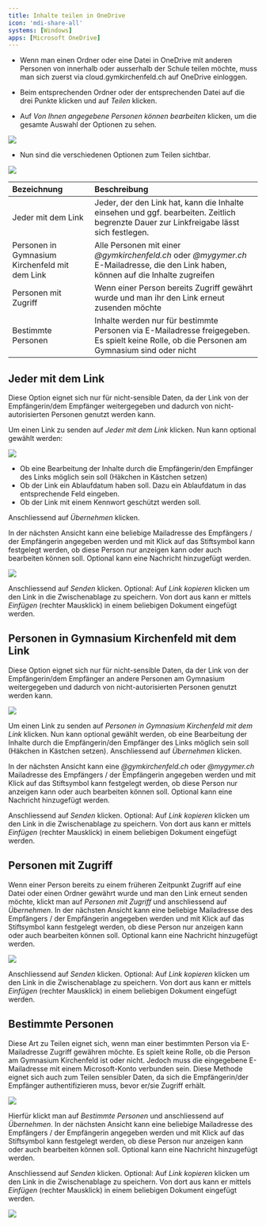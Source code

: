 ```yaml
---
title: Inhalte teilen in OneDrive
icon: 'mdi-share-all'
systems: [Windows]
apps: [Microsoft OneDrive]
---
```




- Wenn man einen Ordner oder eine Datei in OneDrive mit anderen Personen von innerhalb oder ausserhalb der Schule teilen möchte, muss man sich zuerst via cloud.gymkirchenfeld.ch auf OneDrive einloggen. 

- Beim entsprechenden Ordner oder der entsprechenden Datei auf die drei Punkte klicken und auf _Teilen_ klicken.

- Auf _Von Ihnen angegebene Personen können bearbeiten_ klicken, um die gesamte Auswahl der Optionen zu sehen.

![](./images/onedrive-teilen01.png)

- Nun sind die verschiedenen Optionen zum Teilen sichtbar.

![](./images/onedrive-teilen02.png)

| Bezeichnung                                    | Beschreibung                                                                                                                                 |
| :--------------------------------------------- | :------------------------------------------------------------------------------------------------------------------------------------------- |
| Jeder mit dem Link                             | Jeder, der den Link hat, kann die Inhalte einsehen und ggf. bearbeiten. Zeitlich begrenzte Dauer zur Linkfreigabe lässt sich festlegen.      |
| Personen in Gymnasium Kirchenfeld mit dem Link | Alle Personen mit einer _@gymkirchenfeld.ch_ oder _@mygymer.ch_ E-Mailadresse, die den Link haben, können auf die Inhalte zugreifen          |
| Personen mit Zugriff                           | Wenn einer Person bereits Zugriff gewährt wurde und man ihr den Link erneut zusenden möchte                                                  |
| Bestimmte Personen                             | Inhalte werden nur für bestimmte Personen via E-Mailadresse freigegeben. Es spielt keine Rolle, ob die Personen am Gymnasium sind oder nicht |



## Jeder mit dem Link

Diese Option eignet sich nur für nicht-sensible Daten, da der Link von der Empfängerin/dem Empfänger weitergegeben und dadurch von nicht-autorisierten Personen genutzt werden kann.

Um einen Link zu senden auf _Jeder mit dem Link_ klicken. Nun kann optional gewählt werden:

![](./images/onedrive-teilen03.png)

- Ob eine Bearbeitung der Inhalte durch die Empfängerin/den Empfänger des Links möglich sein soll (Häkchen in Kästchen setzen)
- Ob der Link ein Ablaufdatum haben soll. Dazu ein Ablaufdatum in das entsprechende Feld eingeben.
- Ob der Link mit einem Kennwort geschützt werden soll.  

Anschliessend auf _Übernehmen_ klicken. 

 In der nächsten Ansicht kann eine beliebige Mailadresse des Empfängers / der Empfängerin angegeben werden und mit Klick auf das Stiftsymbol kann festgelegt werden, ob diese Person nur anzeigen kann oder auch bearbeiten können soll. Optional kann eine Nachricht hinzugefügt werden.

![](./images/onedrive-teilen04.png)

Anschliessend auf _Senden_ klicken. Optional: Auf _Link kopieren_ klicken um den Link in die Zwischenablage zu speichern. Von dort aus kann er mittels _Einfügen_ (rechter Mausklick) in einem beliebigen Dokument eingefügt werden.


## Personen in Gymnasium Kirchenfeld mit dem Link

Diese Option eignet sich nur für nicht-sensible Daten, da der Link von der Empfängerin/dem Empfänger an andere Personen am Gymnasium weitergegeben und dadurch von nicht-autorisierten Personen genutzt werden kann.

![](./images/onedrive-teilen05.png)

Um einen Link zu senden auf _Personen in Gymnasium Kirchenfeld mit dem Link_ klicken. Nun kann optional gewählt werden, ob eine Bearbeitung der Inhalte durch die Empfängerin/den Empfänger des Links möglich sein soll (Häkchen in Kästchen setzen). Anschliessend auf _Übernehmen_ klicken.

In der nächsten Ansicht kann eine _@gymkirchenfeld.ch_ oder _@mygymer.ch_ Mailadresse des Empfängers / der Empfängerin angegeben werden und mit Klick auf das Stiftsymbol kann festgelegt werden, ob diese Person nur anzeigen kann oder auch bearbeiten können soll. Optional kann eine Nachricht hinzugefügt werden.

Anschliessend auf _Senden_ klicken. Optional: Auf _Link kopieren_ klicken um den Link in die Zwischenablage zu speichern. Von dort aus kann er mittels _Einfügen_ (rechter Mausklick) in einem beliebigen Dokument eingefügt werden.


## Personen mit Zugriff

Wenn einer Person bereits zu einem früheren Zeitpunkt Zugriff auf eine Datei oder einen Ordner gewährt wurde und man den Link erneut senden möchte, klickt man auf _Personen mit Zugriff_ und anschliessend auf _Übernehmen_.  In der nächsten Ansicht kann eine beliebige Mailadresse des Empfängers / der Empfängerin angegeben werden und mit Klick auf das Stiftsymbol kann festgelegt werden, ob diese Person nur anzeigen kann oder auch bearbeiten können soll. Optional kann eine Nachricht hinzugefügt werden.

![](./images/onedrive-teilen06.png)

Anschliessend auf _Senden_ klicken. Optional: Auf _Link kopieren_ klicken um den Link in die Zwischenablage zu speichern. Von dort aus kann er mittels _Einfügen_ (rechter Mausklick) in einem beliebigen Dokument eingefügt werden.



## Bestimmte Personen

Diese Art zu Teilen eignet sich, wenn man einer bestimmten Person via E-Mailadresse Zugriff gewähren möchte. Es spielt keine Rolle, ob die Person am Gymnasium Kirchenfeld ist oder nicht. Jedoch muss die eingegebene E-Mailadresse mit einem Microsoft-Konto verbunden sein. Diese Methode eignet sich auch zum Teilen sensibler Daten, da sich die Empfängerin/der Empfänger authentifizieren muss, bevor er/sie Zugriff erhält. 

![](./images/onedrive-teilen07.png)

Hierfür klickt man auf _Bestimmte Personen_ und anschliessend auf _Übernehmen_.  In der nächsten Ansicht kann eine beliebige Mailadresse des Empfängers / der Empfängerin angegeben werden und mit Klick auf das Stiftsymbol kann festgelegt werden, ob diese Person nur anzeigen kann oder auch bearbeiten können soll. Optional kann eine Nachricht hinzugefügt werden.

Anschliessend auf _Senden_ klicken. Optional: Auf _Link kopieren_ klicken um den Link in die Zwischenablage zu speichern. Von dort aus kann er mittels _Einfügen_ (rechter Mausklick) in einem beliebigen Dokument eingefügt werden.

![](./images/onedrive-teilen07.png)